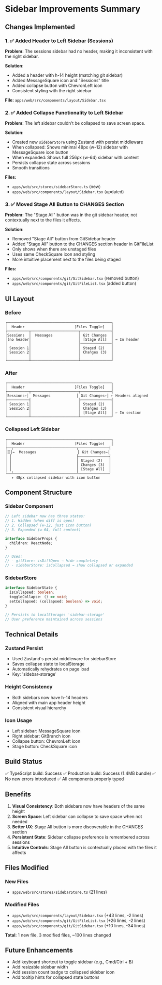 # Sidebar Improvements Summary

## Changes Implemented

### 1. ✅ Added Header to Left Sidebar (Sessions)

**Problem:** The sessions sidebar had no header, making it inconsistent with the right sidebar.

**Solution:**
- Added a header with h-14 height (matching git sidebar)
- Added MessageSquare icon and "Sessions" title
- Added collapse button with ChevronLeft icon
- Consistent styling with the right sidebar

**File:** `apps/web/src/components/layout/Sidebar.tsx`

### 2. ✅ Added Collapse Functionality to Left Sidebar

**Problem:** The left sidebar couldn't be collapsed to save screen space.

**Solution:**
- Created new `sidebarStore` using Zustand with persist middleware
- When collapsed: Shows minimal 48px (w-12) sidebar with MessageSquare icon button
- When expanded: Shows full 256px (w-64) sidebar with content
- Persists collapse state across sessions
- Smooth transitions

**Files:**
- `apps/web/src/stores/sidebarStore.ts` (new)
- `apps/web/src/components/layout/Sidebar.tsx` (updated)

### 3. ✅ Moved Stage All Button to CHANGES Section

**Problem:** The "Stage All" button was in the git sidebar header, not contextually next to the files it affects.

**Solution:**
- Removed "Stage All" button from GitSidebar header
- Added "Stage All" button to the CHANGES section header in GitFileList
- Only shows when there are unstaged files
- Uses same CheckSquare icon and styling
- More intuitive placement next to the files being staged

**Files:**
- `apps/web/src/components/git/GitSidebar.tsx` (removed button)
- `apps/web/src/components/git/GitFileList.tsx` (added button)

## UI Layout

### Before
```
┌────────────────────────────────────────────────┐
│  Header                       [Files Toggle]   │
├──────────┬──────────────────────┬──────────────┤
│Sessions  │  Messages            │ Git Changes  │
│(no header│                      │ [Stage All]  │ ← In header
│          │                      ├──────────────┤
│ Session 1│                      │ Staged (2)   │
│ Session 2│                      │ Changes (3)  │
│          │                      │              │
└──────────┴──────────────────────┴──────────────┘
```

### After
```
┌────────────────────────────────────────────────┐
│  Header                       [Files Toggle]   │
├──────────┬──────────────────────┬──────────────┤
│Sessions←│  Messages            │ Git Changes←│ ← Headers aligned
├──────────┤                      ├──────────────┤
│ Session 1│                      │ Staged (2)   │
│ Session 2│                      │ Changes (3)  │
│          │                      │ [Stage All]  │ ← In section
└──────────┴──────────────────────┴──────────────┘
```

### Collapsed Left Sidebar
```
┌────────────────────────────────────────────────┐
│  Header                       [Files Toggle]   │
├──┬─────────────────────────────┬──────────────┤
│☰│←  Messages                   │ Git Changes←│
│ │                              ├──────────────┤
│ │                              │ Staged (2)   │
│ │                              │ Changes (3)  │
│ │                              │ [Stage All]  │
└──┴─────────────────────────────┴──────────────┘
   ↑ 48px collapsed sidebar with icon button
```

## Component Structure

### Sidebar Component
```typescript
// Left sidebar now has three states:
// 1. Hidden (when diff is open)
// 2. Collapsed (w-12, just icon button)
// 3. Expanded (w-64, full content)

interface SidebarProps {
  children: ReactNode;
}

// Uses:
// - gitStore: isDiffOpen → hide completely
// - sidebarStore: isCollapsed → show collapsed or expanded
```

### SidebarStore
```typescript
interface SidebarState {
  isCollapsed: boolean;
  toggleCollapse: () => void;
  setCollapsed: (collapsed: boolean) => void;
}

// Persists to localStorage: 'sidebar-storage'
// User preference maintained across sessions
```

## Technical Details

### Zustand Persist
- Used Zustand's persist middleware for sidebarStore
- Saves collapse state to localStorage
- Automatically rehydrates on page load
- Key: 'sidebar-storage'

### Height Consistency
- Both sidebars now have h-14 headers
- Aligned with main app header height
- Consistent visual hierarchy

### Icon Usage
- Left sidebar: MessageSquare icon
- Right sidebar: GitBranch icon
- Collapse button: ChevronLeft icon
- Stage button: CheckSquare icon

## Build Status

✅ TypeScript build: Success
✅ Production build: Success (1.4MB bundle)
✅ No new errors introduced
✅ All components properly typed

## Benefits

1. **Visual Consistency**: Both sidebars now have headers of the same height
2. **Screen Space**: Left sidebar can collapse to save space when not needed
3. **Better UX**: Stage All button is more discoverable in the CHANGES section
4. **Persistent State**: Sidebar collapse preference is remembered across sessions
5. **Intuitive Controls**: Stage All button is contextually placed with the files it affects

## Files Modified

### New Files
- `apps/web/src/stores/sidebarStore.ts` (21 lines)

### Modified Files
- `apps/web/src/components/layout/Sidebar.tsx` (+43 lines, -2 lines)
- `apps/web/src/components/git/GitFileList.tsx` (+26 lines, -2 lines)
- `apps/web/src/components/git/GitSidebar.tsx` (+10 lines, -34 lines)

**Total:** 1 new file, 3 modified files, ~100 lines changed

## Future Enhancements

- Add keyboard shortcut to toggle sidebar (e.g., Cmd/Ctrl + B)
- Add resizable sidebar width
- Add session count badge to collapsed sidebar icon
- Add tooltip hints for collapsed state buttons
